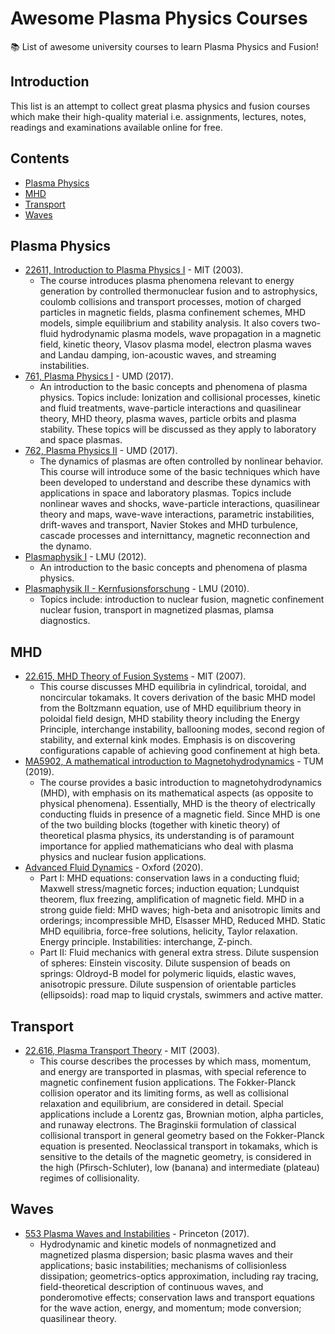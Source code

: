 # Awesome Plasma Physics Courses
:books: List of awesome university courses to learn Plasma Physics and Fusion!

## Introduction

This list is an attempt to collect great plasma physics and fusion courses which make their high-quality material i.e. assignments, lectures, notes, readings and examinations available online for free.

## Contents

- [Plasma Physics](#plasma-physics)
- [MHD](#mhd)
- [Transport](#transport)
- [Waves](#waves)

## Plasma Physics

- [22611, Introduction to Plasma Physics I](https://ocw.mit.edu/courses/nuclear-engineering/22-611j-introduction-to-plasma-physics-i-fall-2003/index.htm) - MIT (2003).
	- The course introduces plasma phenomena relevant to energy generation by controlled thermonuclear fusion and to astrophysics, coulomb collisions and transport processes, motion of charged particles in magnetic fields, plasma confinement schemes, MHD models, simple equilibrium and stability analysis. It also covers two-fluid hydrodynamic plasma models, wave propagation in a magnetic field, kinetic theory, Vlasov plasma model, electron plasma waves and Landau damping, ion-acoustic waves, and streaming instabilities.
- [761, Plasma Physics I](http://www.terpconnect.umd.edu/~drake/classes/physics761/) - UMD (2017).
	- An introduction to the basic concepts and phenomena of plasma physics. Topics include: Ionization and collisional processes, kinetic and fluid treatments, wave-particle interactions and quasilinear theory, MHD theory, plasma waves, particle orbits and plasma stability. These topics will be discussed as they apply to laboratory and space plasmas.
- [762, Plasma Physics II](http://www.terpconnect.umd.edu/~drake/classes/physics762/) - UMD (2017).
	- The dynamics of plasmas are often controlled by nonlinear behavior. This course will introduce some of the basic techniques which have been developed  to understand and describe these dynamics with applications in space and laboratory plasmas. Topics include nonlinear waves and shocks, wave-particle interactions, quasilinear theory and maps, wave-wave interactions, parametric instabilities, drift-waves and transport, Navier Stokes and MHD turbulence, cascade processes and internittancy, magnetic reconnection and the dynamo.
- [Plasmaphysik I](https://www.physik.uni-muenchen.de/lehre/vorlesungen/wise_19_20/A_Plasmaphysik/vorlesung/index.html) - LMU (2012).
	- An introduction to the basic concepts and phenomena of plasma physics.
- [Plasmaphysik II - Kernfusionsforschung](https://www.physik.uni-muenchen.de/lehre/vorlesungen/sose_20/A_PlasmaphysikII/vorlesung/index.html) - LMU (2010).
	- Topics include: introduction to nuclear fusion, magnetic confinement nuclear fusion, transport in magnetized plasmas, plamsa diagnostics.

## MHD

- [22.615, MHD Theory of Fusion Systems](https://ocw.mit.edu/courses/nuclear-engineering/22-615-mhd-theory-of-fusion-systems-spring-2007/) - MIT (2007).
	- This course discusses MHD equilibria in cylindrical, toroidal, and noncircular tokamaks. It covers derivation of the basic MHD model from the Boltzmann equation, use of MHD equilibrium theory in poloidal field design, MHD stability theory including the Energy Principle, interchange instability, ballooning modes, second region of stability, and external kink modes. Emphasis is on discovering configurations capable of achieving good confinement at high beta.
- [MA5902, A mathematical introduction to Magnetohydrodynamics](https://www-m16.ma.tum.de/Allgemeines/MHD19) - TUM (2019).
	- The course provides a basic introduction to magnetohydrodynamics (MHD), with emphasis on its mathematical aspects (as opposite to physical phenomena). Essentially, MHD is the theory of electrically conducting fluids in presence of a magnetic field. Since MHD is one of the two building blocks (together with kinetic theory) of theoretical plasma physics, its understanding is of paramount importance for applied mathematicians who deal with plasma physics and nuclear fusion applications.
- [Advanced Fluid Dynamics](http://www-thphys.physics.ox.ac.uk/people/AlexanderSchekochihin/AdvFD/) - Oxford (2020).
	- Part I: MHD equations: conservation laws in a conducting fluid; Maxwell stress/magnetic forces; induction equation; Lundquist theorem, flux freezing, amplification of magnetic field. MHD in a strong guide field: MHD waves; high-beta and anisotropic limits and orderings; incompressible MHD, Elsasser MHD, Reduced MHD. Static MHD equilibria, force-free solutions, helicity, Taylor relaxation. Energy principle. Instabilities: interchange, Z-pinch.
	- Part II: Fluid mechanics with general extra stress. Dilute suspension of spheres: Einstein viscosity. Dilute suspension of beads on springs: Oldroyd-B model for polymeric liquids, elastic waves, anisotropic pressure. Dilute suspension of orientable particles (ellipsoids): road map to liquid crystals, swimmers and active matter.

## Transport

- [22.616, Plasma Transport Theory](https://ocw.mit.edu/courses/nuclear-engineering/22-616-plasma-transport-theory-fall-2003/) - MIT (2003).
	- This course describes the processes by which mass, momentum, and energy are transported in plasmas, with special reference to magnetic confinement fusion applications. The Fokker-Planck collision operator and its limiting forms, as well as collisional relaxation and equilibrium, are considered in detail. Special applications include a Lorentz gas, Brownian motion, alpha particles, and runaway electrons. The Braginskii formulation of classical collisional transport in general geometry based on the Fokker-Planck equation is presented. Neoclassical transport in tokamaks, which is sensitive to the details of the magnetic geometry, is considered in the high (Pfirsch-Schluter), low (banana) and intermediate (plateau) regimes of collisionality.

## Waves

- [553 Plasma Waves and Instabilities](http://www.princeton.edu/~idodin/ast.htm) - Princeton (2017).
	- Hydrodynamic and kinetic models of nonmagnetized and magnetized plasma dispersion; basic plasma waves and their applications; basic instabilities; mechanisms of collisionless dissipation; geometrics-optics approximation, including ray tracing, field-theoretical description of continuous waves, and ponderomotive effects; conservation laws and transport equations for the wave action, energy, and momentum; mode conversion; quasilinear theory.

